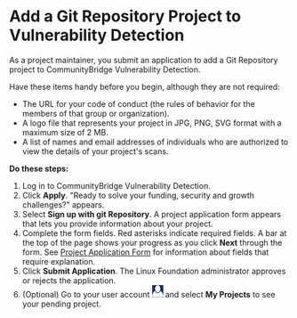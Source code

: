 # Add a Git Repository Project to Vulnerability Detection

As a project maintainer, you submit an application to add a Git Repository project to CommunityBridge Vulnerability Detection.

Have these items handy before you begin, although they are not required:

* The URL for your code of conduct \(the rules of behavior for the members of that group or organization\).
* A logo file that represents your project in JPG, PNG, SVG format with a maximum size of 2 MB.
* A list of names and email addresses of individuals who are authorized to view the details of your project's scans.

**Do these steps:**

1. Log in to CommunityBridge Vulnerability Detection.
2. Click **Apply**. "Ready to solve your funding, security and growth challenges?" appears.
3. Select **Sign up with git Repository**. A project application form appears that lets you provide information about your project.
4. Complete the form fields. Red asterisks indicate required fields. A bar at the top of the page shows your progress as you click **Next** through the form. See [Project Application Form](../../communitybridge-funding/project-application-form.md) for information about fields that require explanation.
5. Click **Submit Application**. The Linux Foundation administrator approves or rejects the application.
6. \(Optional\) Go to your user account ![](../../../.gitbook/assets/7419011.png) and select **My Projects** to see your pending project.

